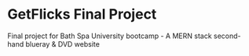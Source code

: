 # GetFlicks Final Project
 Final project for Bath Spa University bootcamp - A MERN stack second-hand blueray & DVD website
